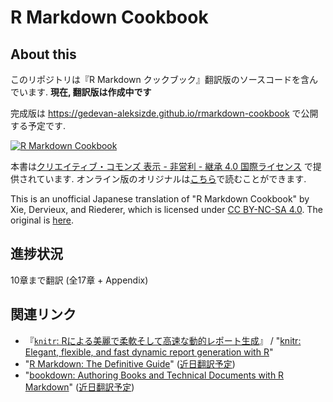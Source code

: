 # R Markdown Cookbook


## About this

このリポジトリは『R Markdown クックブック』翻訳版のソースコードを含んでいます. **現在, 翻訳版は作成中です**

完成版は https://gedevan-aleksizde.github.io/rmarkdown-cookbook で公開する予定です.

[![R Markdown Cookbook](https://bookdown.org/yihui/rmarkdown-cookbook/images/cover.png)](https://www.routledge.com/p/book/9780367563837)

本書は[クリエイティブ・コモンズ 表示 - 非営利 - 継承 4.0 国際ライセンス](https://creativecommons.org/licenses/by-nc-sa/4.0/deed.ja) で提供されています. オンライン版のオリジナルは[こちら](https://bookdown.org/yihui/rmarkdown-cookbook/)で読むことができます.

This is an unofficial Japanese translation of "R Markdown Cookbook" by Xie, Dervieux, and Riederer, which is licensed under [CC BY-NC-SA 4.0](https://creativecommons.org/licenses/by-nc-sa/4.0/). The original is [here](https://bookdown.org/yihui/rmarkdown-cookbook/).

## 進捗状況

10章まで翻訳 (全17章 + Appendix)

## 関連リンク

* 『[`knitr`: Rによる美麗で柔軟そして高速な動的レポート生成](https://gedevan-aleksizde.github.io/knitr-doc-ja/index.html)』 / "[knitr: Elegant, flexible, and fast dynamic report generation with R](https://yihui.org/knitr/)"
* "[R Markdown: The Definitive Guide](https://bookdown.org/yihui/rmarkdown/)" ([近日翻訳予定](https://github.com/Gedevan-Aleksizde/rmarkdown-book))
* "[bookdown: Authoring Books and Technical Documents with R Markdown](https://bookdown.org/yihui/bookdown/)" ([近日翻訳予定](https://github.com/Gedevan-Aleksizde/bookdown))
